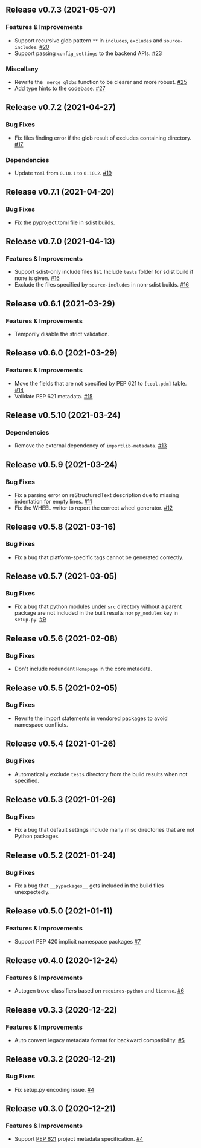 Release v0.7.3 (2021-05-07)
---------------------------

### Features & Improvements

- Support recursive glob pattern `**` in `includes`, `excludes` and `source-includes`. [#20](https://github.com/frostming/pdm-pep517/issues/20)
- Support passing `config_settings` to the backend APIs. [#23](https://github.com/frostming/pdm-pep517/issues/23)

### Miscellany

- Rewrite the `_merge_globs` function to be clearer and more robust. [#25](https://github.com/frostming/pdm-pep517/issues/25)
- Add type hints to the codebase. [#27](https://github.com/frostming/pdm-pep517/issues/27)


Release v0.7.2 (2021-04-27)
---------------------------

### Bug Fixes

- Fix files finding error if the glob result of excludes containing directory. [#17](https://github.com/frostming/pdm-pep517/issues/17)

### Dependencies

- Update `toml` from `0.10.1` to `0.10.2`. [#19](https://github.com/frostming/pdm-pep517/issues/19)


Release v0.7.1 (2021-04-20)
---------------------------

### Bug Fixes

- Fix the pyproject.toml file in sdist builds.

Release v0.7.0 (2021-04-13)
---------------------------

### Features & Improvements

- Support sdist-only include files list. Include `tests` folder for sdist build if none is given. [#16](https://github.com/frostming/pdm-pep517/issues/16)
- Exclude the files specified by `source-includes` in non-sdist builds. [#16](https://github.com/frostming/pdm-pep517/issues/16)


Release v0.6.1 (2021-03-29)
---------------------------

### Features & Improvements

- Temporily disable the strict validation.


Release v0.6.0 (2021-03-29)
---------------------------

### Features & Improvements

- Move the fields that are not specified by PEP 621 to `[tool.pdm]` table. [#14](https://github.com/frostming/pdm-pep517/issues/14)
- Validate PEP 621 metadata. [#15](https://github.com/frostming/pdm-pep517/issues/15)


Release v0.5.10 (2021-03-24)
----------------------------

### Dependencies

- Remove the external dependency of `importlib-metadata`. [#13](https://github.com/frostming/pdm-pep517/issues/13)


Release v0.5.9 (2021-03-24)
---------------------------

### Bug Fixes

- Fix a parsing error on reStructuredText description due to missing indentation for empty lines. [#11](https://github.com/frostming/pdm-pep517/issues/11)
- Fix the WHEEL writer to report the correct wheel generator. [#12](https://github.com/frostming/pdm-pep517/issues/12)


Release v0.5.8 (2021-03-16)
---------------------------

### Bug Fixes

- Fix a bug that platform-specific tags cannot be generated correctly.

Release v0.5.7 (2021-03-05)
---------------------------

### Bug Fixes

- Fix a bug that python modules under `src` directory without a parent package are not included in the built results nor `py_modules` key in `setup.py`. [#9](https://github.com/frostming/pdm-pep517/issues/9)


Release v0.5.6 (2021-02-08)
---------------------------

### Bug Fixes

- Don't include redundant `Homepage` in the core metadata.

Release v0.5.5 (2021-02-05)
---------------------------

### Bug Fixes

- Rewrite the import statements in vendored packages to avoid namespace conflicts.

Release v0.5.4 (2021-01-26)
---------------------------

### Bug Fixes

- Automatically exclude `tests` directory from the build results when not specified.

Release v0.5.3 (2021-01-26)
---------------------------

### Bug Fixes

- Fix a bug that default settings include many misc directories that are not Python packages.

Release v0.5.2 (2021-01-24)
---------------------------

### Bug Fixes

- Fix a bug that `__pypackages__` gets included in the build files unexpectedly.

Release v0.5.0 (2021-01-11)
---------------------------

### Features & Improvements

- Support PEP 420 implicit namespace packages [#7](https://github.com/frostming/pdm-pep517/issues/7)


Release v0.4.0 (2020-12-24)
---------------------------

### Features & Improvements

- Autogen trove classifiers based on `requires-python` and `license`. [#6](https://github.com/frostming/pdm-pep517/issues/6)


Release v0.3.3 (2020-12-22)
---------------------------

### Features & Improvements

- Auto convert legacy metadata format for backward compatibility. [#5](https://github.com/frostming/pdm-pep517/issues/5)


Release v0.3.2 (2020-12-21)
---------------------------

### Bug Fixes

- Fix setup.py encoding issue. [#4](https://github.com/frostming/pdm-pep517/issues/4)


Release v0.3.0 (2020-12-21)
---------------------------

### Features & Improvements

- Support [PEP 621](https://www.python.org/dev/peps/pep-0621/) project metadata specification. [#4](https://github.com/frostming/pdm-pep517/issues/4)
